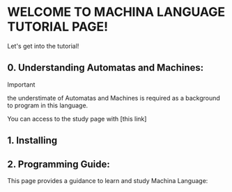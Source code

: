 # WELCOME TO MACHINA LANGUAGE TUTORIAL PAGE!

Let's get into the tutorial!

## 0. Understanding Automatas and Machines:

> [!IMPORTANT]
> the understimate of Automatas and Machines is required as a background to program in this language.

You can access to the study page with [this link]

## 1. Installing

## 2. Programming Guide:

This page provides a guidance to learn and study Machina Language:

